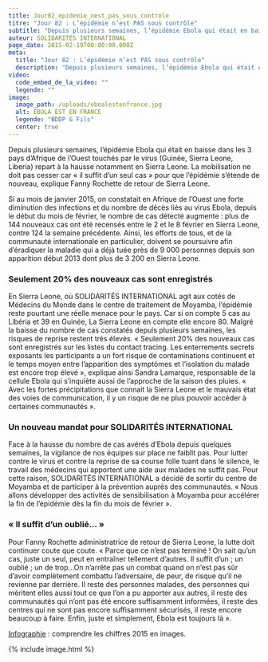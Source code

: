 ```yaml
---
title: Jour82_epidemie_nest_pas_sous_controle
titre: "Jour 82 : L’épidémie n’est PAS sous contrôle"
subtitle: "Depuis plusieurs semaines, l’épidémie Ebola qui était en baisse dans les 3 pays d’Afrique de l’Ouest touchés par le virus (Guinée, Sierra Leone, Liberia) repart à la hausse notamment en Sierra Leone..."
auteur: SOLIDARITÉS INTERNATIONAL
page_date: 2015-02-19T00:00:00.000Z
meta:
  title: "Jour 82 : L’épidémie n’est PAS sous contrôle"
  description: "Depuis plusieurs semaines, l’épidémie Ebola qui était en baisse dans les 3 pays d’Afrique de l’Ouest touchés par le virus (Guinée, Sierra Leone, Liberia) repart à la hausse notamment en Sierra Leone..."
video:
  code_embed_de_la_video: ""
  legende: ""
image:
  image_path: /uploads/eboalestenfrance.jpg
  alt: EBOLA EST EN FRANCE
  legende: "BDDP & Fils"
  center: true
---
```

Depuis plusieurs semaines, l’&eacute;pid&eacute;mie Ebola qui &eacute;tait en baisse dans les 3 pays d’Afrique de l’Ouest touch&eacute;s par le virus (Guin&eacute;e, Sierra Leone, Liberia) repart &agrave; la hausse notamment en Sierra Leone. La mobilisation ne doit pas cesser car &laquo; il suffit d’un seul cas &raquo; pour que l’&eacute;pid&eacute;mie s’&eacute;tende de nouveau, explique Fanny Rochette de retour de Sierra Leone.

Si au mois de janvier 2015, on constatait en Afrique de l’Ouest une forte diminution des infections et du nombre de d&eacute;c&egrave;s li&eacute;s au virus Ebola, depuis le d&eacute;but du mois de f&eacute;vrier, le nombre de cas d&eacute;tect&eacute; augmente : plus de 144 nouveaux cas ont &eacute;t&eacute; recens&eacute;s entre le 2 et le 8 f&eacute;vrier en Sierra Leone, contre 124 la semaine pr&eacute;c&eacute;dente. Ainsi, les efforts de tous, et de la communaut&eacute; internationale en particulier, doivent se poursuivre afin d’&eacute;radiquer la maladie qui a d&eacute;j&agrave; tu&eacute;e pr&egrave;s de 9 000 personnes depuis son apparition d&eacute;but 2013 dont plus de 3 200 en Sierra Leone.

### Seulement 20% des nouveaux cas sont enregistr&eacute;s

En Sierra Leone, o&ugrave; SOLIDARIT&Eacute;S INTERNATIONAL agit aux cot&eacute;s de M&eacute;decins du Monde dans le centre de traitement de Moyamba, l’&eacute;pid&eacute;mie reste pourtant une r&eacute;elle menace pour le pays. Car si on compte 5 cas au Lib&eacute;ria et 39 en Guin&eacute;e, La Sierra Leone en compte elle encore 80. Malgr&eacute; la baisse du nombre de cas constat&eacute;s depuis plusieurs semaines, les risques de reprise restent tr&egrave;s &eacute;lev&eacute;s. &laquo; Seulement 20% des nouveaux cas sont enregistr&eacute;s sur les listes du contact tracing. Les enterrements secrets exposants les participants a un fort risque de contaminations continuent et le temps moyen entre l’apparition des sympt&ocirc;mes et l’isolation du malade est encore trop &eacute;lev&eacute; &raquo;, explique ainsi Sandra Lamarque, responsable de la cellule Ebola qui s’inqui&egrave;te aussi de l’approche de la saison des pluies. &laquo; Avec les fortes pr&eacute;cipitations que connait la Sierra Leone et le mauvais &eacute;tat des voies de communication, il y un risque de ne plus pouvoir acc&eacute;der &agrave; certaines communaut&eacute;s &raquo;.

### Un nouveau mandat pour SOLIDARIT&Eacute;S INTERNATIONAL

Face &agrave; la hausse du nombre de cas av&eacute;r&eacute;s d’Ebola depuis quelques semaines, la vigilance de nos &eacute;quipes sur place ne faiblit pas. Pour lutter contre le virus et contre la reprise de sa course folle tuant dans le silence, le travail des m&eacute;decins qui apportent une aide aux malades ne suffit pas. Pour cette raison, SOLIDARIT&Eacute;S INTERNATIONAL a d&eacute;cid&eacute; de sortir du centre de Moyamba et de participer &agrave; la pr&eacute;vention aupr&egrave;s des communaut&eacute;s. &laquo; Nous allons d&eacute;velopper des activit&eacute;s de sensibilisation &agrave; Moyamba pour acc&eacute;l&eacute;rer la fin de l’&eacute;pid&eacute;mie d&egrave;s la fin du mois de f&eacute;vrier &raquo;.

### &laquo; Il suffit d’un oubli&eacute;… &raquo;

Pour Fanny Rochette administratrice de retour de Sierra Leone, la lutte doit continuer coute que coute. &laquo; Parce que ce n’est pas termin&eacute; ! On sait qu’un cas, juste un seul, peut en entra&icirc;ner tellement d’autres. Il suffit d’un ; un oubli&eacute; ; un de trop…On n’arr&ecirc;te pas un combat quand on n’est pas s&ucirc;r d’avoir compl&egrave;tement combattu l’adversaire, de peur, de risque qu’il ne revienne par derri&egrave;re. Il reste des personnes malades, des personnes qui m&eacute;ritent elles aussi tout ce que l’on a pu apporter aux autres, il reste des communaut&eacute;s qui n’ont pas &eacute;t&eacute; encore suffisamment inform&eacute;es, il reste des centres qui ne sont pas encore suffisamment s&eacute;curis&eacute;s, il reste encore beaucoup &agrave; faire. Enfin, juste et simplement, Ebola est toujours l&agrave; &raquo;.

[Infographie](http://www.solidarites.org/fr/nos-missions/ebola-sierra-leone/actualites-sierra-leone/1071-ebola-les-risques-de-reprise-sont-eleves) : comprendre les chiffres 2015 en images.

{% include image.html %}